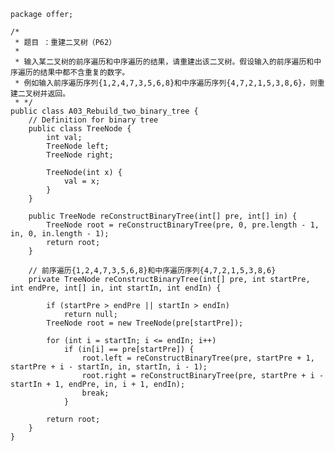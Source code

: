 	package offer;
	
	/* 
	 * 题目 ：重建二叉树（P62）
	 * 
	 * 输入某二叉树的前序遍历和中序遍历的结果，请重建出该二叉树。假设输入的前序遍历和中序遍历的结果中都不含重复的数字。
	 * 例如输入前序遍历序列{1,2,4,7,3,5,6,8}和中序遍历序列{4,7,2,1,5,3,8,6}，则重建二叉树并返回。
	 * */
	public class A03_Rebuild_two_binary_tree {
		// Definition for binary tree
		public class TreeNode {
			int val;
			TreeNode left;
			TreeNode right;
	
			TreeNode(int x) {
				val = x;
			}
		}
	
		public TreeNode reConstructBinaryTree(int[] pre, int[] in) {
			TreeNode root = reConstructBinaryTree(pre, 0, pre.length - 1, in, 0, in.length - 1);
			return root;
		}
	
		// 前序遍历{1,2,4,7,3,5,6,8}和中序遍历序列{4,7,2,1,5,3,8,6}
		private TreeNode reConstructBinaryTree(int[] pre, int startPre, int endPre, int[] in, int startIn, int endIn) {
	
			if (startPre > endPre || startIn > endIn)
				return null;
			TreeNode root = new TreeNode(pre[startPre]);
	
			for (int i = startIn; i <= endIn; i++)
				if (in[i] == pre[startPre]) {
					root.left = reConstructBinaryTree(pre, startPre + 1, startPre + i - startIn, in, startIn, i - 1);
					root.right = reConstructBinaryTree(pre, startPre + i - startIn + 1, endPre, in, i + 1, endIn);
					break;
				}
	
			return root;
		}
	}
